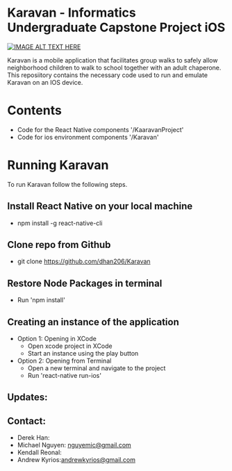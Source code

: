 # Karavan - Informatics Undergraduate Capstone Project iOS

[![IMAGE ALT TEXT HERE](https://img.youtube.com/vi/hBWK14Ubp88/0.jpg)](https://www.youtube.com/watch?v=hBWK14Ubp88)

Karavan is a mobile application that facilitates group walks to safely allow neighborhood children to walk to school together with an adult chaperone. This reposiitory contains the necessary code used to run and emulate Karavan on an IOS device.

# Contents
 * Code for the React Native components '/KaaravanProject'
 * Code for ios environment components '/Karavan'

# Running Karavan
To run Karavan follow the following steps.

## Install React Native on your local machine
  * npm install -g react-native-cli
## Clone repo from Github 
  * git clone https://github.com/dhan206/Karavan
## Restore Node Packages in terminal
  * Run 'npm install'
## Creating an instance of the application
  * Option 1: Opening in XCode
    * Open xcode project in XCode
    * Start an instance using the play button
  * Option 2: Opening from Terminal
    * Open a new terminal and navigate to the project
    * Run 'react-native run-ios'

## Updates:

## Contact:
 * Derek Han:
 * Michael Nguyen: nguyemic@gmail.com
 * Kendall Reonal:
 * Andrew Kyrios:andrewkyrios@gmail.com
